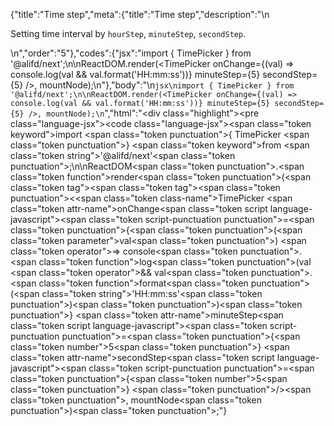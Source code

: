 {"title":"Time step","meta":{"title":"Time step","description":"\n<p>Setting time interval by <code>hourStep</code>, <code>minuteStep</code>, <code>secondStep</code>.</p>\n","order":"5"},"codes":{"jsx":"import { TimePicker } from '@alifd/next';\n\nReactDOM.render(<TimePicker onChange={(val) => console.log(val && val.format('HH:mm:ss'))} minuteStep={5} secondStep={5} />, mountNode);\n"},"body":"\n````jsx\nimport { TimePicker } from '@alifd/next';\n\nReactDOM.render(<TimePicker onChange={(val) => console.log(val && val.format('HH:mm:ss'))} minuteStep={5} secondStep={5} />, mountNode);\n````","html":"<script>(function(){'use strict';\n\nvar _next = require('@alifd/next');\n\nReactDOM.render(React.createElement(_next.TimePicker, { onChange: function onChange(val) {\n    return console.log(val && val.format('HH:mm:ss'));\n  }, minuteStep: 5, secondStep: 5 }), mountNode);})()</script><div class=\"highlight\"><pre class=\"language-jsx\"><code class=\"language-jsx\"><span class=\"token keyword\">import</span> <span class=\"token punctuation\">{</span> TimePicker <span class=\"token punctuation\">}</span> <span class=\"token keyword\">from</span> <span class=\"token string\">'@alifd/next'</span><span class=\"token punctuation\">;</span>\n\nReactDOM<span class=\"token punctuation\">.</span><span class=\"token function\">render</span><span class=\"token punctuation\">(</span><span class=\"token tag\"><span class=\"token tag\"><span class=\"token punctuation\">&lt;</span><span class=\"token class-name\">TimePicker</span></span> <span class=\"token attr-name\">onChange</span><span class=\"token script language-javascript\"><span class=\"token script-punctuation punctuation\">=</span><span class=\"token punctuation\">{</span><span class=\"token punctuation\">(</span><span class=\"token parameter\">val</span><span class=\"token punctuation\">)</span> <span class=\"token operator\">=></span> console<span class=\"token punctuation\">.</span><span class=\"token function\">log</span><span class=\"token punctuation\">(</span>val <span class=\"token operator\">&amp;&amp;</span> val<span class=\"token punctuation\">.</span><span class=\"token function\">format</span><span class=\"token punctuation\">(</span><span class=\"token string\">'HH:mm:ss'</span><span class=\"token punctuation\">)</span><span class=\"token punctuation\">)</span><span class=\"token punctuation\">}</span></span> <span class=\"token attr-name\">minuteStep</span><span class=\"token script language-javascript\"><span class=\"token script-punctuation punctuation\">=</span><span class=\"token punctuation\">{</span><span class=\"token number\">5</span><span class=\"token punctuation\">}</span></span> <span class=\"token attr-name\">secondStep</span><span class=\"token script language-javascript\"><span class=\"token script-punctuation punctuation\">=</span><span class=\"token punctuation\">{</span><span class=\"token number\">5</span><span class=\"token punctuation\">}</span></span> <span class=\"token punctuation\">/></span></span><span class=\"token punctuation\">,</span> mountNode<span class=\"token punctuation\">)</span><span class=\"token punctuation\">;</span></code></pre></div>"}